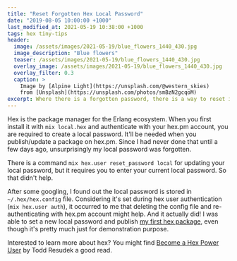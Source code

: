 ```yaml
---
title: "Reset Forgotten Hex Local Password"
date: "2019-08-05 10:00:00 +1000"
last_modified_at: 2021-05-19 10:38:00 +1000
tags: hex tiny-tips
header:
  image: /assets/images/2021-05-19/blue_flowers_1440_430.jpg
  image_description: "Blue flowers"
  teaser: /assets/images/2021-05-19/blue_flowers_1440_430.jpg
  overlay_image: /assets/images/2021-05-19/blue_flowers_1440_430.jpg
  overlay_filter: 0.3
  caption: >
    Image by [Alpine Light](https://unsplash.com/@western_skies)
    from [Unsplash](https://unsplash.com/photos/smBzN2gcqoM)
excerpt: Where there is a forgotten password, there is a way to reset it
---
```


Hex is the package manager for the Erlang ecosystem. When you first install it
with `mix local.hex` and authenticate with your hex.pm account, you are required
to create a local password. It'll be needed when you publish/update a package on
hex.pm. Since I had never done that until a few days ago, unsurprisingly my
local password was forgotten.

There is a command `mix hex.user reset_password local` for updating your local
password, but it requires you to enter your current local password. So that
didn't help.

After some googling, I found out the local password is stored in
`~/.hex/hex.config` file. Considering it's set during hex user authentication
(`mix hex.user auth`), it occurred to me that deleting the config file and
re-authenticating with hex.pm account might help. And it actually did! I was
able to set a new local password and publish [my first hex package], even though
it's pretty much just for demonstration purpose.

Interested to learn more about hex? You might find [Become a Hex Power User] by
Todd Resudek a good read.

[Become a Hex Power User]: https://medium.com/@toddresudek/hex-power-user-deb608e60935
[my first hex package]: https://hex.pm/packages/leapyear
